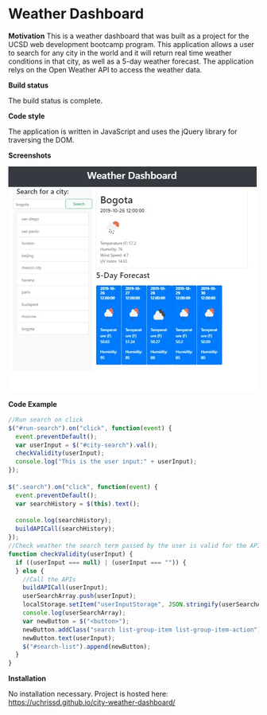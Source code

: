 # Weather Dashboard

**Motivation**
This is a weather dashboard that was built as a project for the UCSD web development bootcamp program. This application allows a user to search for any city in the world and it will return real time weather conditions in that city, as well as a 5-day weather forecast. The application relys on the Open Weather API to access the weather data.

**Build status**

The build status is complete.

**Code style**

The application is written in JavaScript and uses the jQuery library for traversing the DOM.

**Screenshots**

![Dashboard Screenshot](assets/images/desktop-screen-shot.jpg)

**Code Example**

```javascript
//Run search on click
$("#run-search").on("click", function(event) {
  event.preventDefault();
  var userInput = $("#city-search").val();
  checkValidity(userInput);
  console.log("This is the user input:" + userInput);
});

$(".search").on("click", function(event) {
  event.preventDefault();
  var searchHistory = $(this).text();

  console.log(searchHistory);
  buildAPICall(searchHistory);
});
//Check weather the search term passed by the user is valid for the API call
function checkValidity(userInput) {
  if ((userInput === null) | (userInput === "")) {
  } else {
    //Call the APIs
    buildAPICall(userInput);
    userSearchArray.push(userInput);
    localStorage.setItem("userInputStorage", JSON.stringify(userSearchArray));
    console.log(userSearchArray);
    var newButton = $("<button>");
    newButton.addClass("search list-group-item list-group-item-action");
    newButton.text(userInput);
    $("#search-list").append(newButton);
  }
}
```

**Installation**

No installation necessary. Project is hosted here: https://uchrissd.github.io/city-weather-dashboard/
